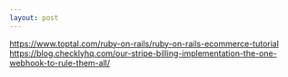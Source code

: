 ```yaml
---
layout: post
---
```


https://www.toptal.com/ruby-on-rails/ruby-on-rails-ecommerce-tutorial
https://blog.checklyhq.com/our-stripe-billing-implementation-the-one-webhook-to-rule-them-all/

